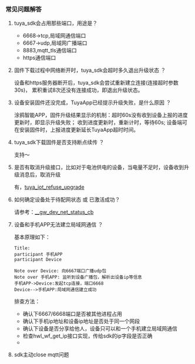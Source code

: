 
### 常见问题解答


1. tuya_sdk会占用那些端口，用途是？
    - 6668->tcp,局域网通信端口
    - 6667->udp,局域网广播端口
    - 8883,mqtt_tls通信端口
    - https通信端口

2. 固件下载过程中网络断开时，tuya_sdk会超时多久退出升级状态 ？

    设备和https服务器断开后，tuya_sdk会尝试重新建立连接(连接超时参数30s)，
    累积重试8次还没有连接成功，即退出升级状态。
3. 设备安装固件还没完成，TuyaApp已经提示升级失败，是什么原因 ？

    涂鸦智能APP，固件升级结果显示的机制：超时60s没有收到设备上报的进度更新时，即显示升级失败；
    收到进度更新时，重新计时，等待60s;
    设备端可在安装固件时，上报进度更新延长TuyaApp超时时间。
4. tuya_sdk下载固件是否支持断点续传 ？

    支持～

5. 是否有取消升级接口，比如对于电池供电的设备，当电量不足时，设备收到升级消息后，取消升级 

    有，[tuya_iot_refuse_upgrade](public_api.md#tuyaiotrefuseupgrade)

6. 如何确定设备处于待配网状态 或 已激活成功？

    请参考：[__gw_dev_net_status_cb](05-gw_init.md#gwdevnetstatuscb)
7. 设备和手机APP无法建立局域网通信 ？

    基本原理如下：
    ```sequence
    Title: 
    participant 手机APP
    participant Device

    Note over Device: 向6667端口广播udp包
    Note over 手机APP: 监听到设备广播包，解析出设备ip等信息
    手机APP->Device:发起tcp连接，端口6668
    Device-->手机APP:局域网通信建立成功
    ```
    排查方法：
    - 确认下6667/6668端口是否被其他进程占用
    - 确认下手机ip地址和设备ip地址是否处于同一个网段
    - 确认下设备是否分享给他人，设备只可以和一个手机建立局域网通信
    - 检查hwl_wf_get_ip接口实现，传给sdk的ip字段是否正确
    - 

8. sdk主动close mqtt问题